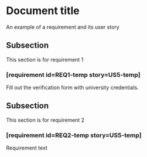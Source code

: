 # Document title

An example of a requirement and its user story


## Subsection

This section is for requirement 1

### [requirement id=REQ1-temp story=US5-temp]

Fill out the verification form with university credentials.

## Subsection

This section is for requirement 2

### [requirement id=REQ2-temp story=US5-temp]

Requirement text

